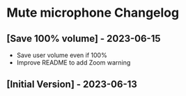 # Mute microphone Changelog

## [Save 100% volume] - 2023-06-15
- Save user volume even if 100%
- Improve README to add Zoom warning

## [Initial Version] - 2023-06-13

